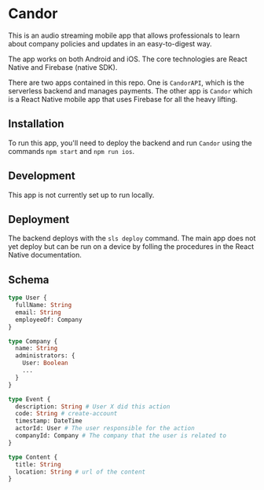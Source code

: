 # Candor

This is an audio streaming mobile app that allows professionals to learn about company policies and updates in an easy-to-digest way.

The app works on both Android and iOS. The core technologies are React Native and Firebase (native SDK).

There are two apps contained in this repo. One is `CandorAPI`, which is the serverless backend and manages payments. The other app is `Candor` which is a React Native mobile app that uses Firebase for all the heavy lifting.

## Installation

To run this app, you'll need to deploy the backend and run `Candor` using the commands `npm start` and `npm run ios`.

## Development

This app is not currently set up to run locally.

## Deployment

The backend deploys with the `sls deploy` command. The main app does not yet deploy but can be run on a device by folling the procedures in the React Native documentation.

## Schema

```graphql
type User {
  fullName: String
  email: String
  employeeOf: Company
}

type Company {
  name: String
  administrators: {
    User: Boolean
    ...
  }
}

type Event {
  description: String # User X did this action
  code: String # create-account
  timestamp: DateTime
  actorId: User # The user responsible for the action
  companyId: Company # The company that the user is related to
}

type Content {
  title: String
  location: String # url of the content
}
```
